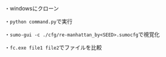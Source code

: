 ・windowsにクローン

・`python command.py`で実行

・`sumo-gui -c ./cfg/re-manhattan_by<SEED>.sumocfg`で視覚化

・`fc.exe file1 file2`でファイルを比較
